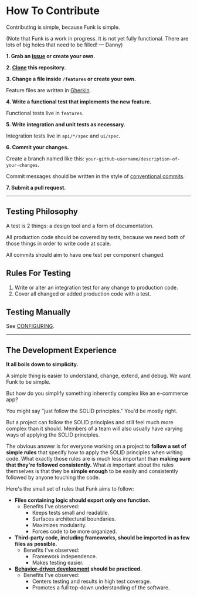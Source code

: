 # How To Contribute

Contributing is simple, because Funk is simple.

(Note that Funk is a work in progress. It is not yet fully functional. There are lots of big holes
that need to be filled! — Danny)

**1. Grab an [issue](https://github.com/dmayerdesign/funk/issues) or create your own.**

**2. [Clone](https://docs.github.com/en/github/creating-cloning-and-archiving-repositories/cloning-a-repository) this repository.**

**3. Change a file inside `/features` or create your own.**

Feature files are written in [Gherkin](https://cucumber.io/docs/gherkin/reference).

**4. Write a functional test that implements the new feature.**

Functional tests live in `features`.

**5. Write integration and unit tests as necessary.**

Integration tests live in `api/*/spec` and `ui/spec`.

**6. Commit your changes.**

Create a branch named like this: `your-github-username/description-of-your-changes`.

Commit messages should be written in the style of
[conventional commits](https://www.conventionalcommits.org).

**7. Submit a pull request.**

---

## Testing Philosophy

A test is 2 things: a design tool and a form of documentation.

All production code should be covered by tests, because we need both of those things in order to
write code at scale.

All commits should aim to have one test per component changed.

## Rules For Testing

1. Write or alter an integration test for any change to production code.
2. Cover all changed or added production code with a test.

## Testing Manually

See [CONFIGURING](./CONFIGURING.md).

---

## The Development Experience

**It all boils down to simplicity.**

A simple thing is easier to understand, change, extend, and debug. We want Funk to be simple.

But how do you simplify something inherently complex like an e-commerce app?

You might say "just follow the SOLID principles." You'd be mostly right.

But a project can follow the SOLID principles and still feel much more complex than it
should. Members of a team will also usually have varying ways of applying the SOLID
principles.

The obvious answer is for everyone working on a project to
**follow a set of simple rules** that specify how to apply the SOLID principles when writing code.
What exactly those rules are is much less important than
**making sure that they're followed consistently.** What _is_ important about the rules themselves
is that they be **simple enough** to be easily and consistently followed by anyone touching the
code.

Here's the small set of rules that Funk aims to follow:

- **Files containing logic should export only one function.**
  - Benefits I've observed:
    - Keeps tests small and readable.
    - Surfaces architectural boundaries.
    - Maximizes modularity.
    - Forces code to be more organized.
- **Third-party code, including frameworks, should be imported in as few files as**
  **possible.**
  - Benefits I've observed:
    - Framework independence.
    - Makes testing easier.
- **[Behavior-driven development](https://en.wikipedia.org/wiki/Behavior-driven_development) should be practiced.**
  - Benefits I've observed:
    - Centers testing and results in high test coverage.
    - Promotes a full top-down understanding of the software.
